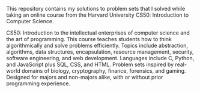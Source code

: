 This repository contains my solutions to problem sets that I solved while taking an online course from the Harvard University CS50: Introduction to Computer Science.

CS50: Introduction to the intellectual enterprises of computer science and the art of programming. This course teaches students how to think algorithmically and solve problems efficiently. Topics include abstraction, algorithms, data structures, encapsulation, resource management, security, software engineering, and web development. Languages include C, Python, and JavaScript plus SQL, CSS, and HTML. Problem sets inspired by real-world domains of biology, cryptography, finance, forensics, and gaming. Designed for majors and non-majors alike, with or without prior programming experience.

